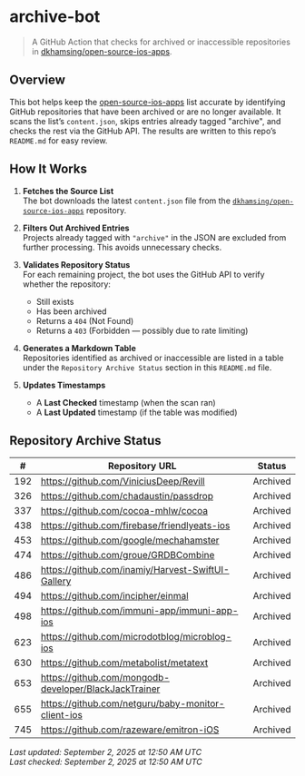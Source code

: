 # archive-bot

> A GitHub Action that checks for archived or inaccessible repositories in [dkhamsing/open-source-ios-apps](https://github.com/dkhamsing/open-source-ios-apps).

## Overview

This bot helps keep the [open-source-ios-apps](https://github.com/dkhamsing/open-source-ios-apps) list accurate by identifying GitHub repositories that have been archived or are no longer available. It scans the list’s `content.json`, skips entries already tagged "archive", and checks the rest via the GitHub API. The results are written to this repo’s `README.md` for easy review.


## How It Works

1. **Fetches the Source List**  
   The bot downloads the latest `content.json` file from the [`dkhamsing/open-source-ios-apps`](https://github.com/dkhamsing/open-source-ios-apps) repository.

2. **Filters Out Archived Entries**  
   Projects already tagged with `"archive"` in the JSON are excluded from further processing. This avoids unnecessary checks.

3. **Validates Repository Status**  
   For each remaining project, the bot uses the GitHub API to verify whether the repository:
   - Still exists
   - Has been archived
   - Returns a `404` (Not Found)
   - Returns a `403` (Forbidden — possibly due to rate limiting)

4. **Generates a Markdown Table**  
   Repositories identified as archived or inaccessible are listed in a table under the `Repository Archive Status` section in this `README.md` file.

5. **Updates Timestamps**  
   - A **Last Checked** timestamp (when the scan ran)
   - A **Last Updated** timestamp (if the table was modified)


## Repository Archive Status

| # | Repository URL | Status |
|---|----------------|--------|
| 192 | https://github.com/ViniciusDeep/Revill | Archived |
| 326 | https://github.com/chadaustin/passdrop | Archived |
| 337 | https://github.com/cocoa-mhlw/cocoa | Archived |
| 438 | https://github.com/firebase/friendlyeats-ios | Archived |
| 453 | https://github.com/google/mechahamster | Archived |
| 474 | https://github.com/groue/GRDBCombine | Archived |
| 486 | https://github.com/inamiy/Harvest-SwiftUI-Gallery | Archived |
| 494 | https://github.com/incipher/einmal | Archived |
| 498 | https://github.com/immuni-app/immuni-app-ios | Archived |
| 623 | https://github.com/microdotblog/microblog-ios | Archived |
| 630 | https://github.com/metabolist/metatext | Archived |
| 653 | https://github.com/mongodb-developer/BlackJackTrainer | Archived |
| 655 | https://github.com/netguru/baby-monitor-client-ios | Archived |
| 745 | https://github.com/razeware/emitron-iOS | Archived |

*Last updated: September 2, 2025 at 12:50 AM UTC*  
*Last checked: September 2, 2025 at 12:50 AM UTC*